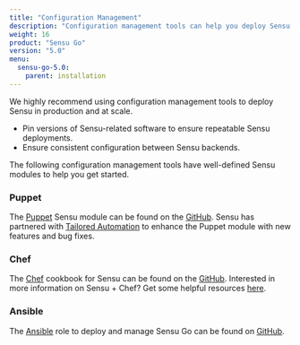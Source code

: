 ```yaml
---
title: "Configuration Management"
description: "Configuration management tools can help you deploy Sensu in production and at scale. Learn more about the Sensu integrations."
weight: 16
product: "Sensu Go"
version: "5.0"
menu:
  sensu-go-5.0:
    parent: installation
---
```


We highly recommend using configuration management tools to deploy Sensu in production and at scale.

* Pin versions of Sensu-related software to ensure repeatable Sensu deployments.
* Ensure consistent configuration between Sensu backends.

The following configuration management tools have well-defined Sensu modules to help you get started.

### Puppet
The [Puppet][1] Sensu module can be found on the [GitHub][2].
Sensu has partnered with [Tailored Automation][7] to enhance the Puppet module with new features and bug fixes.

### Chef
The [Chef][3] cookbook for Sensu can be found on the [GitHub][4]. Interested in more information on Sensu + Chef? Get some helpful resources [here][12].

### Ansible
The [Ansible][5] role to deploy and manage Sensu Go can be found on [GitHub][6].

[1]: https://puppet.com/
[2]: https://github.com/sensu/sensu-puppet
[3]: https://www.chef.io/
[4]: https://github.com/sensu/sensu-go-chef
[5]: https://www.ansible.com/
[6]: https://github.com/jaredledvina/sensu-go-ansible
[7]: https://tailoredautomation.io/
[12]: http://monitoringlove.sensu.io/chef
